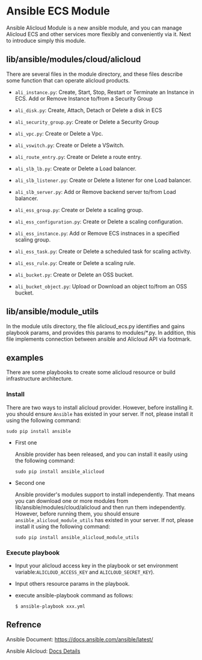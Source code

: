 # Ansible ECS Module

Ansible Alicloud Module is a new ansible module, and you can manage Alicloud ECS and other services more flexibly and conveniently via it. Next to introduce simply this module.
## lib/ansible/modules/cloud/alicloud
There are several files in the module directory, and these files describe some function that can operate alicloud products.

- `ali_instance.py`: Create, Start, Stop, Restart or Terminate an Instance in ECS. Add or Remove Instance to/from a Security Group
- `ali_disk.py`: Create, Attach, Detach or Delete a disk in ECS
- `ali_security_group.py`: Create or Delete a Security Group
- `ali_vpc.py`: Create or Delete a Vpc.
- `ali_vswitch.py`: Create or Delete a VSwitch.
- `ali_route_entry.py`: Create or Delete a route entry.
- `ali_slb_lb.py`: Create or Delete a Load balancer.
- `ali_slb_listener.py`: Create or Delete a listener for one Load balancer.
- `ali_slb_server.py`: Add or Remove backend server to/from Load balancer.
- `ali_ess_group.py`: Create or Delete a scaling group.
- `ali_ess_configuration.py`: Create or Delete a scaling configuration.
- `ali_ess_instance.py`: Add or Remove ECS instnaces in a specified scaling group.
- `ali_ess_task.py`: Create or Delete a scheduled task for scaling activity.
- `ali_ess_rule.py`: Create or Delete a scaling rule.

- `ali_bucket.py`: Create or Delete an OSS bucket.
- `ali_bucket_object.py`: Upload or Download an object to/from an OSS bucket.

## lib/ansible/module_utils
In the module utils directory, the file alicloud_ecs.py identifies and gains playbook params, and provides this params to modules/*.py. In addition, this file implements connection between ansible and Alicloud API via footmark.

## examples
There are some playbooks to create some alicloud resource or build infrastructure architecture.

### Install
There are two ways to install alicloud provider. However, before installing it. you should ensure `Ansible` has existed in your server.
If not, please install it using the following command:

    sudo pip install ansible

* First one

    Ansible provider has been released, and you can install it easily using the following command:

      sudo pip install ansible_alicloud

* Second one

    Ansible provider's modules support to install independently. That means you can download one or more modules from lib/ansible/modules/cloud/alicloud and then run them independently.
    However, before running them, you should ensure `ansible_alicloud_module_utils` has existed in your server. If not, please install it using the following command:

      sudo pip install ansible_alicloud_module_utils

### Execute playbook

* Input your alicloud access key in the playbook or set environment variable:`ALICLOUD_ACCESS_KEY` and `ALICLOUD_SECRET_KEY`).
* Input others resource params in the playbook.
* execute ansible-playbook command as follows:

	  $ ansible-playbook xxx.yml
	   
## Refrence

Ansible Document: https://docs.ansible.com/ansible/latest/

Ansible Alicloud: [Docs Details](http://47.95.33.19:8080/ansible_alicloud/latest/list_of_all_modules.html)